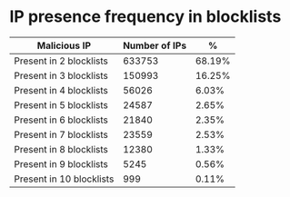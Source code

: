 # IP presence frequency in blocklists
| Malicious IP | Number of IPs | % |
|----|----|----|
| Present in 2 blocklists | 633753 | 68.19% |
| Present in 3 blocklists | 150993 | 16.25% |
| Present in 4 blocklists | 56026 | 6.03% |
| Present in 5 blocklists | 24587 | 2.65% |
| Present in 6 blocklists | 21840 | 2.35% |
| Present in 7 blocklists | 23559 | 2.53% |
| Present in 8 blocklists | 12380 | 1.33% |
| Present in 9 blocklists | 5245 | 0.56% |
| Present in 10 blocklists | 999 | 0.11% |

